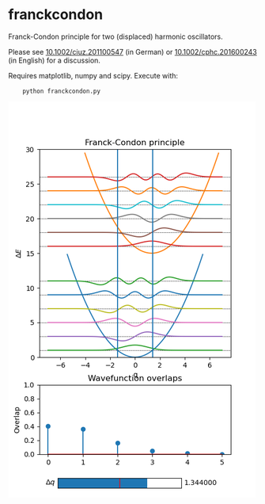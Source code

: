 # franckcondon

Franck-Condon principle for two (displaced) harmonic oscillators.

Please see [10.1002/ciuz.201100547](http://dx.doi.org/10.1002%2Fciuz.201100547) (in German) or [10.1002/cphc.201600243](https://doi.org/10.1002/cphc.201600243) (in English) for a discussion.

Requires matplotlib, numpy and scipy. Execute with:

```
    python franckcondon.py
```


![Screenshot](fc.png)